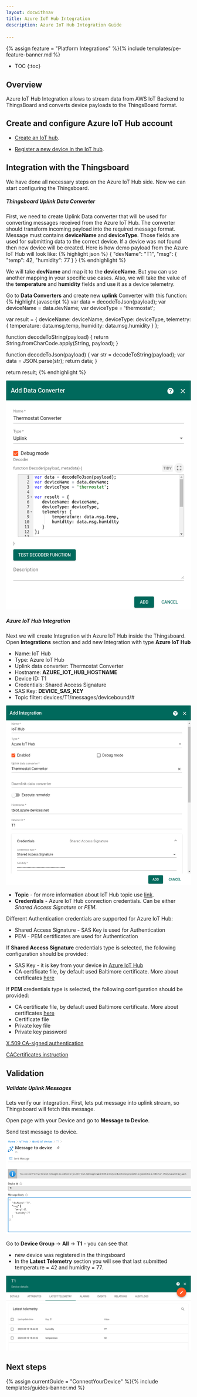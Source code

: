 ```yaml
---
layout: docwithnav
title: Azure IoT Hub Integration
description: Azure IoT Hub Integration Guide 

---
```


{% assign feature = "Platform Integrations" %}{% include templates/pe-feature-banner.md %}

* TOC
{:toc}


## Overview

Azure IoT Hub Integration allows to stream data from AWS IoT Backend to ThingsBoard and converts device payloads to the ThingsBoard format.

## Create and configure Azure IoT Hub account

- [Create an IoT hub](https://docs.microsoft.com/en-us/azure/iot-hub/iot-hub-create-through-portal#create-an-iot-hub).

- [Register a new device in the IoT hub](https://docs.microsoft.com/en-us/azure/iot-hub/iot-hub-create-through-portal#register-a-new-device-in-the-iot-hub).

## Integration with the Thingsboard
We have done all necessary steps on the Azure IoT Hub side. Now we can start configuring the Thingsboard.

##### Thingsboard Uplink Data Converter

First, we need to create Uplink Data converter that will be used for converting messages received from the Azure IoT Hub. The converter should transform incoming payload into the required message format.
Message must contains **deviceName** and **deviceType**. Those fields are used for submitting data to the correct device. If a device was not found then new device will be created.
Here is how demo payload from the Azure IoT Hub will look like:
{% highlight json %}
{
    "devName": "T1",
    "msg": {
        "temp": 42,
        "humidity": 77
    }
}
{% endhighlight %}

We will take **devName** and map it to the **deviceName**. But you can use another mapping in your specific use cases.
Also, we will take the value of the **temperature** and **humidity** fields and use it as a device telemetry. 

Go to **Data Converters** and create new **uplink** Converter with this function: 
{% highlight javascript %}
var data = decodeToJson(payload);
var deviceName = data.devName;
var deviceType = 'thermostat';

var result = {
   deviceName: deviceName,
   deviceType: deviceType,
   telemetry: {
       temperature: data.msg.temp,
       humidity: data.msg.humidity
   }
};

function decodeToString(payload) {
   return String.fromCharCode.apply(String, payload);
}

function decodeToJson(payload) {
   var str = decodeToString(payload);
   var data = JSON.parse(str);
   return data;
}

return result;
{% endhighlight %}

![image](/images/user-guide/integrations/azure/iot-hub-converter.png)

##### Azure IoT Hub Integration

Next we will create Integration with Azure IoT Hub inside the Thingsboard. Open **Integrations** section and add new Integration with type
**Azure IoT Hub**

- Name: IoT Hub
- Type: Azure IoT Hub
- Uplink data converter: Thermostat Converter
- Hostname: **AZURE_IOT_HUB_HOSTNAME**
- Device ID: T1
- Credentials: Shared Access Signature
- SAS Key: **DEVICE_SAS_KEY**
- Topic filter: devices/T1/messages/devicebound/#

![image](/images/user-guide/integrations/azure/iot-hub-add-integration.png)

- **Topic** - for more information about IoT Hub topic use [link](https://docs.microsoft.com/en-us/azure/iot-hub/iot-hub-mqtt-support#receiving-cloud-to-device-messages).
- **Credentials** - Azure IoT Hub connection credentials. Can be either *Shared Access Signature* or *PEM*.

Different Authentication credentials are supported for Azure IoT Hub:

- Shared Access Signature - SAS Key is used for Authentication
- PEM - PEM certificates are used for Authentication

If **Shared Access Signature** credentials type is selected, the following configuration should be provided:
- SAS Key - it is key from your device in [Azure IoT Hub](https://docs.microsoft.com/en-us/azure/iot-edge/how-to-authenticate-downstream-device#symmetric-key-authentication)
- CA certificate file, by default used Baltimore certificate. More about certificates [here](https://docs.microsoft.com/en-us/azure/iot-hub/iot-hub-mqtt-support#tlsssl-configuration)

If **PEM** credentials type is selected, the following configuration should be provided:

- CA certificate file, by default used Baltimore certificate. More about certificates [here](https://docs.microsoft.com/en-us/azure/iot-hub/iot-hub-mqtt-support#tlsssl-configuration)
- Certificate file
- Private key file
- Private key password

[X.509 CA-signed authentication](https://docs.microsoft.com/en-us/azure/iot-edge/how-to-authenticate-downstream-device#x509-ca-signed-authentication)

[CACertificates instruction](https://github.com/Azure/azure-iot-sdk-c/tree/master/tools/CACertificates)

## Validation

##### Validate Uplink Messages
Lets verify our integration. First, lets put message into uplink stream, so Thingsboard will fetch this message. 

Open page with your Device and go to **Message to Device**.

Send test message to device.

![image](/images/user-guide/integrations/azure/iot-hub-send-test-msg.png)


Go to **Device Group** -> **All** -> **T1** - you can see that 

- new device was registered in the thingsboard
- In the **Latest Telemetry** section you will see that last submitted temperature = 42 and humidity = 77.

![image](/images/user-guide/integrations/azure/iot-hub-validate-telemetry.png)

## Next steps

{% assign currentGuide = "ConnectYourDevice" %}{% include templates/guides-banner.md %}
